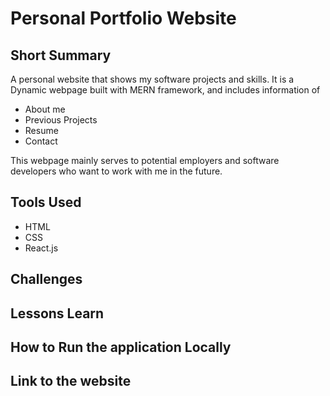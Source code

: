 # Personal Portfolio Website

## Short Summary
A personal website that shows my software projects and skills. It is a Dynamic webpage built with MERN framework, and includes information of

- About me
- Previous Projects
- Resume
- Contact

This webpage mainly serves to potential employers and software developers who want to work with me in the future. 

## Tools Used
- HTML
- CSS
- React.js

## Challenges

## Lessons Learn

## How to Run the application Locally

## Link to the website

